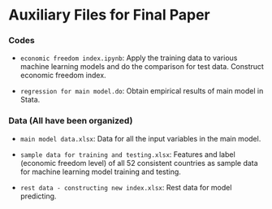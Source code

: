 Auxiliary Files for Final Paper
==
### Codes

- `economic freedom index.ipynb`: Apply the training data to various machine learning models and do the comparison for test data. Construct economic freedom index. 

- `regression for main model.do`: Obtain empirical results of main model in Stata.

### Data (All have been organized)

- `main model data.xlsx`: Data for all the input variables in the main model.

- `sample data for training and testing.xlsx`: Features and label (economic freedom level) of all 52 consistent countries as sample data for machine learning model training and testing.

- `rest data - constructing new index.xlsx`: Rest data for model predicting.

